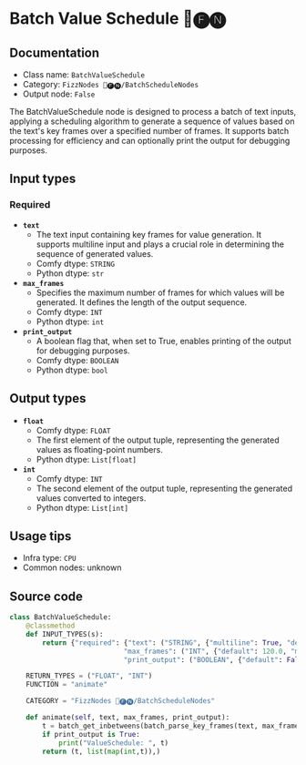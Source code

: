 # Batch Value Schedule 📅🅕🅝
## Documentation
- Class name: `BatchValueSchedule`
- Category: `FizzNodes 📅🅕🅝/BatchScheduleNodes`
- Output node: `False`

The BatchValueSchedule node is designed to process a batch of text inputs, applying a scheduling algorithm to generate a sequence of values based on the text's key frames over a specified number of frames. It supports batch processing for efficiency and can optionally print the output for debugging purposes.
## Input types
### Required
- **`text`**
    - The text input containing key frames for value generation. It supports multiline input and plays a crucial role in determining the sequence of generated values.
    - Comfy dtype: `STRING`
    - Python dtype: `str`
- **`max_frames`**
    - Specifies the maximum number of frames for which values will be generated. It defines the length of the output sequence.
    - Comfy dtype: `INT`
    - Python dtype: `int`
- **`print_output`**
    - A boolean flag that, when set to True, enables printing of the output for debugging purposes.
    - Comfy dtype: `BOOLEAN`
    - Python dtype: `bool`
## Output types
- **`float`**
    - Comfy dtype: `FLOAT`
    - The first element of the output tuple, representing the generated values as floating-point numbers.
    - Python dtype: `List[float]`
- **`int`**
    - Comfy dtype: `INT`
    - The second element of the output tuple, representing the generated values converted to integers.
    - Python dtype: `List[int]`
## Usage tips
- Infra type: `CPU`
- Common nodes: unknown


## Source code
```python
class BatchValueSchedule:
    @classmethod
    def INPUT_TYPES(s):
        return {"required": {"text": ("STRING", {"multiline": True, "default": defaultValue}),
                            "max_frames": ("INT", {"default": 120.0, "min": 1.0, "max": 999999.0, "step": 1.0}),
                            "print_output": ("BOOLEAN", {"default": False})}}

    RETURN_TYPES = ("FLOAT", "INT")
    FUNCTION = "animate"

    CATEGORY = "FizzNodes 📅🅕🅝/BatchScheduleNodes"

    def animate(self, text, max_frames, print_output):
        t = batch_get_inbetweens(batch_parse_key_frames(text, max_frames), max_frames)
        if print_output is True:
            print("ValueSchedule: ", t)
        return (t, list(map(int,t)),)

```
